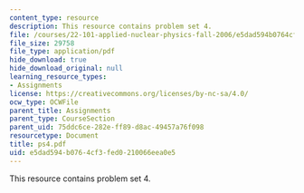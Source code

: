 ```yaml
---
content_type: resource
description: This resource contains problem set 4.
file: /courses/22-101-applied-nuclear-physics-fall-2006/e5dad594b0764cf3fed0210066eea0e5_ps4.pdf
file_size: 29758
file_type: application/pdf
hide_download: true
hide_download_original: null
learning_resource_types:
- Assignments
license: https://creativecommons.org/licenses/by-nc-sa/4.0/
ocw_type: OCWFile
parent_title: Assignments
parent_type: CourseSection
parent_uid: 75ddc6ce-282e-ff89-d8ac-49457a76f098
resourcetype: Document
title: ps4.pdf
uid: e5dad594-b076-4cf3-fed0-210066eea0e5
---
```

This resource contains problem set 4.